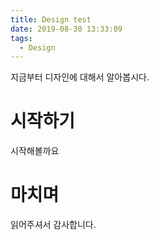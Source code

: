 ```yaml
---
title: Design test
date: 2019-08-30 13:33:09
tags:
  - Design
---
```

지금부터 디자인에 대해서 알아봅시다.

# 시작하기
시작해볼까요

# 마치며
읽어주셔서 감사합니다.
